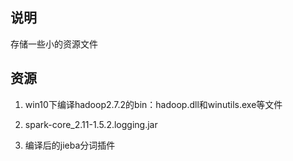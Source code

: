 

## 说明

存储一些小的资源文件

## 资源

1. win10下编译hadoop2.7.2的bin：hadoop.dll和winutils.exe等文件

2. spark-core_2.11-1.5.2.logging.jar 

3. 编译后的jieba分词插件
